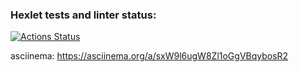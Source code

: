 ### Hexlet tests and linter status:
[![Actions Status](https://github.com/Rrudger/frontend-project-lvl2/workflows/hexlet-check/badge.svg)](https://github.com/Rrudger/frontend-project-lvl2/actions)

 asciinema:
 https://asciinema.org/a/sxW9l6ugW8Zl1oGgVBqybosR2
